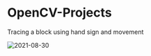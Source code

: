 # OpenCV-Projects
<p> Tracing a block using hand sign and movement </p>

![2021-08-30](https://user-images.githubusercontent.com/48823353/141342569-bc5ec1a3-ba0c-48e7-a4db-bc5443a22da3.png)
